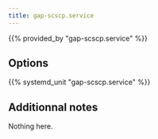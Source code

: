 ```yaml
---
title: gap-scscp.service
---
```


{{% provided_by "gap-scscp.service" %}}

## Options

{{% systemd_unit "gap-scscp.service" %}}

## Additionnal notes

Nothing here.
